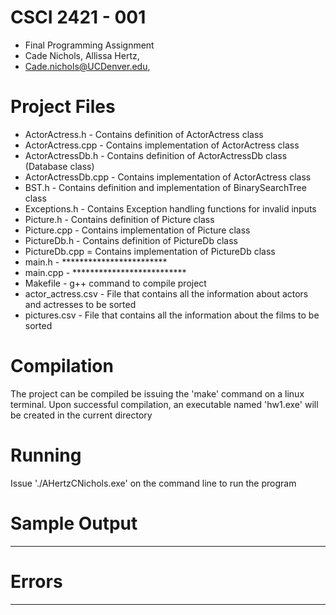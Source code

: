# CSCI 2421 - 001 
* Final Programming Assignment
* Cade Nichols, Allissa Hertz, 
* Cade.nichols@UCDenver.edu, 

# Project Files
* ActorActress.h - Contains definition of ActorActress class
* ActorActress.cpp - Contains implementation of ActorActress class
* ActorActressDb.h - Contains definition of ActorActressDb class (Database class)
* ActorActressDb.cpp - Contains implementation of ActorActress class
* BST.h - Contains definition and implementation of BinarySearchTree class
* Exceptions.h - Contains Exception handling functions for invalid inputs
* Picture.h - Contains definition of Picture class
* Picture.cpp - Contains implementation of Picture class
* PictureDb.h - Contains definition of PictureDb class
* PictureDb.cpp = Contains implementation of PictureDb class
* main.h - ************************
* main.cpp - **************************
* Makefile - g++ command to compile project
* actor_actress.csv - File that contains all the information about actors and actresses to be sorted
* pictures.csv - File that contains all the information about the films to be sorted

# Compilation
The project can be compiled be issuing the 'make' command on a linux terminal. Upon successful 
compilation, an executable named 'hw1.exe' will be created in the current directory

# Running
Issue './AHertzCNichols.exe' on the command line to run the program

# Sample Output
*******************************

# Errors
********************************
